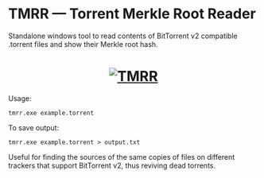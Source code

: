 # TMRR — Torrent Merkle Root Reader

Standalone windows tool to read contents of BitTorrent v2 compatible .torrent files and show their Merkle root hash.

<h1 align="center">
  <a href="#">
    <img src="https://media.giphy.com/media/kTi46X3FSLI3Q0Zn7j/giphy.gif" alt="TMRR">
  </a>
</h1>

Usage:
```
tmrr.exe example.torrent
```
To save output:
```
tmrr.exe example.torrent > output.txt
```

Useful for finding the sources of the same copies of files on different trackers that support BitTorrent v2, thus reviving dead torrents.

